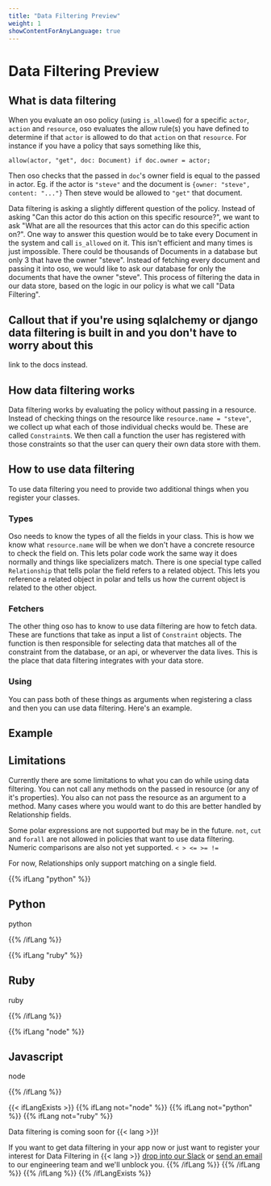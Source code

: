 ```yaml
---
title: "Data Filtering Preview"
weight: 1
showContentForAnyLanguage: true
---
```


# Data Filtering Preview

## What is data filtering
When you evaluate an oso policy (using `is_allowed`) for a specific `actor`, `action` and `resource`, oso evaluates the allow rule(s) you have defined to determine if that `actor` is allowed to do that `action` on that `resource`. For instance if you have a policy that says something like this,
```
allow(actor, "get", doc: Document) if doc.owner = actor;
```
Then oso checks that the passed in `doc`'s owner field is equal to the passed in actor. Eg. if the actor is `"steve"` and the document is `{owner: "steve", content: "..."}` Then steve would be allowed to `"get"` that document.

Data filtering is asking a slightly different question of the policy. Instead of asking "Can this actor do this action on this specific resource?", we want to ask "What are all the resources that this actor can do this specific action on?".
One way to answer this question would be to take every Document in the system and call `is_allowed` on it. This isn't efficient and many times is just impossible. There could be thousands of Documents in a database but only 3 that have the owner "steve". Instead of fetching every document and passing it into oso, we would like to ask our database for only the documents that have the owner "steve". This process of filtering the data in our data store, based on the logic in our policy is what we call "Data Filtering".

## Callout that if you're using sqlalchemy or django data filtering is built in and you don't have to worry about this
link to the docs instead.

## How data filtering works
Data filtering works by evaluating the policy without passing in a resource. Instead of checking things on the resource
like `resource.name = "steve"`, we collect up what each of those individual checks would be. These are called `Constraint`s. We then call a function the user has registered with those constraints so that the user can query their own data store with them.

## How to use data filtering
To use data filtering you need to provide two additional things when you register your classes.

### Types
Oso needs to know the types of all the fields in your class. This is how we know what `resource.name` will be when we don't have a concrete resource to check the field on. This lets polar code work the same way it does normally and things like specializers match.
There is one special type called `Relationship` that tells polar the field refers to a related object. This lets you reference a related object in polar and tells us how the current object is related to the other object.

### Fetchers
The other thing oso has to know to use data filtering are how to fetch data. These are functions that take as input a list of `Constraint` objects. The function is then responsible for selecting data that matches all of the constraint from the database, or an api, or wheverver the data lives. This is the place that data filtering integrates with your data store. 

### Using
You can pass both of these things as arguments when registering a class and then you can use data filtering. Here's  an example.

## Example



## Limitations
Currently there are some limitations to what you can do while using data filtering. You can not call any methods on the passed in resource (or any of it's properties). You also can not pass the resource as an argument to a method. Many cases where you would want to do this are better handled by Relationship fields.

Some polar expressions are not supported but may be in the future. `not`, `cut` and `forall` are not allowed in policies that want to use data filtering. Numeric comparisons are also not yet supported. `< > <= >= !=`

For now, Relationships only support matching on a single field. 

{{% ifLang "python" %}}
## Python

python

{{% /ifLang %}}

{{% ifLang "ruby" %}}
## Ruby

ruby

{{% /ifLang %}}

{{% ifLang "node" %}}
## Javascript

node

{{% /ifLang %}}

{{< ifLangExists >}}
{{% ifLang not="node" %}}
{{% ifLang not="python" %}}
{{% ifLang not="ruby" %}}

Data filtering is coming soon for {{< lang >}}!

If you want to get data filtering in your app now or just want to
register your interest for Data Filtering in {{< lang >}} [drop into our Slack](http://join-slack.osohq.com) or
<a href="mailto:engineering@osohq.com?subject=Roles%20support%20for%20{{< currentLanguage >}}&body=I%27m%20interested%20in%20Oso%20roles%20support%20for%20{{< currentLanguage >}}">send an email</a>
to our engineering team and we'll unblock you.
{{% /ifLang %}}
{{% /ifLang %}}
{{% /ifLang %}}
{{% /ifLangExists %}}
